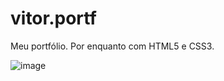 # vitor.portf
Meu portfólio. Por enquanto com HTML5 e CSS3.


![image](https://user-images.githubusercontent.com/69792090/156916504-a96c5f6a-2bc6-4f35-b484-22e7e2ffb314.png)
